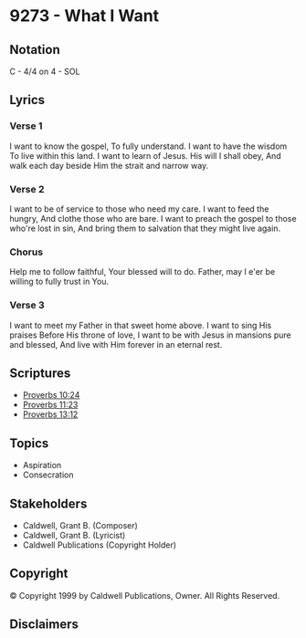 # 9273 - What I Want

## Notation

C - 4/4 on 4 - SOL

## Lyrics

### Verse 1

I want to know the gospel, To fully understand. I want to have the wisdom To live within this land. I want to learn of Jesus. His will I shall obey, And walk each day beside Him the strait and narrow way.

### Verse 2

I want to be of service to those who need my care. I want to feed the hungry, And clothe those who are bare. I want to preach the gospel to those who're lost in sin, And bring them to salvation that they might live again.

### Chorus

Help me to follow faithful, Your blessed will to do. Father, may I e'er be willing to fully trust in You.

### Verse 3

I want to meet my Father in that sweet home above. I want to sing His praises Before His throne of love, I want to be with Jesus in mansions pure and blessed, And live with Him forever in an eternal rest.


## Scriptures

- [Proverbs 10:24](https://www.biblegateway.com/passage/?search=Proverbs%2010%3A24)
- [Proverbs 11:23](https://www.biblegateway.com/passage/?search=Proverbs%2011%3A23)
- [Proverbs 13:12](https://www.biblegateway.com/passage/?search=Proverbs%2013%3A12)

## Topics

- Aspiration
- Consecration

## Stakeholders

- Caldwell, Grant B. (Composer)
- Caldwell, Grant B. (Lyricist)
- Caldwell Publications (Copyright Holder)

## Copyright

© Copyright 1999 by Caldwell Publications, Owner. All Rights Reserved.


## Disclaimers


